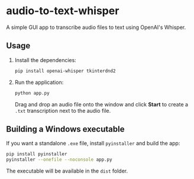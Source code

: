 # audio-to-text-whisper

A simple GUI app to transcribe audio files to text using OpenAI's Whisper.

## Usage

1. Install the dependencies:
   ```bash
   pip install openai-whisper tkinterdnd2
   ```

2. Run the application:
   ```bash
   python app.py
   ```

   Drag and drop an audio file onto the window and click **Start** to create a `.txt` transcription next to the audio file.

## Building a Windows executable

If you want a standalone `.exe` file, install `pyinstaller` and build the app:

```bash
pip install pyinstaller
pyinstaller --onefile --noconsole app.py
```

The executable will be available in the `dist` folder.
